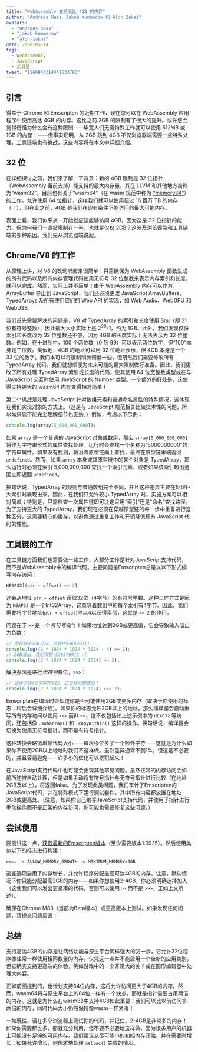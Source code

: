 ```yaml
---
title: "WebAssembly 支持高达 4GB 的内存"
author: "Andreas Haas、Jakob Kummerow 和 Alon Zakai"
avatars:
  - "andreas-haas"
  - "jakob-kummerow"
  - "alon-zakai"
date: 2020-05-14
tags:
  - WebAssembly
  - JavaScript
  - 工具链
tweet: "1260944314441633793"
---
```


## 引言

得益于 Chrome 和 Emscripten 的近期工作，现在您可以在 WebAssembly 应用程序中使用高达 4GB 的内存。这比之前 2GB 的限制有了很大的提升。或许您会觉得奇怪为什么会有这种限制——毕竟人们无需特殊工作就可以使用 512MB 或 1GB 的内存！——但事实证明，从 2GB 跳到 4GB 不仅浏览器端需要一些特殊处理，工具链端也有挑战，这些内容将在本文中详细介绍。

<!--truncate-->
## 32 位

在详细探讨之前，我们来了解一下背景：新的 4GB 限制是 32 位指针（WebAssembly 当前支持）能支持的最大内存量，其在 LLVM 和其他地方被称为“wasm32”。目前也有关于“wasm64”（在 wasm 规范中称为 [“memory64”](https://github.com/WebAssembly/memory64/blob/master/proposals/memory64/Overview.md)）的工作，允许使用 64 位指针，这样我们就可以使用超过 16 百万 TB 的内存（！），但在此之前，4GB 是我们在现有条件下能访问的最大可能内存。

表面上看，我们似乎从一开始就应该能够访问 4GB，因为这是 32 位指针的能力。但为何我们一直被限制在一半，也就是仅仅 2GB？这涉及浏览器端和工具链端的多种原因。我们先从浏览器端说起。

## Chrome/V8 的工作

从原理上讲，对 V8 的改动听起来很简单：只需确保为 WebAssembly 函数生成的所有代码以及所有内存管理代码使用无符号 32 位整数来表示内存索引和长度，就可以完成。然而，实际上并不简单！由于 WebAssembly 内存可以作为 ArrayBuffer 导出到 JavaScript，我们还必须更改 JavaScript ArrayBuffers、TypedArrays 及所有使用它们的 Web API 的实现，如 Web Audio、WebGPU 和 WebUSB。

我们首先需要解决的问题是，V8 对 TypedArray 的索引和长度使用 [Smi](https://v8.dev/blog/pointer-compression#value-tagging-in-v8)（即 31 位有符号整数），因此最大大小实际上是 2<sup>30</sup>-1，约为 1GB。此外，我们发现仅将索引和长度改为 32 位整数还不够，因为 4GB 的长度实际上无法表示为 32 位整数。例如，在十进制中，100 个两位数（0 到 99）可以表示两位数字，但“100”本身是三位数。类似地，4GB 的地址可以用 32 位地址表示，但 4GB 本身是一个 33 位的数字。我们本可以将限制稍微调低一些，但既然我们需要修改所有 TypedArray 代码，我们就想顺便为未来可能的更大限制做好准备。因此，我们更改了所有处理 TypedArray 索引或长度的代码，使其使用 64 位宽整数类型或在与 JavaScript 交互时使用 JavaScript 的 Number 类型。一个额外的好处是，这使得支持更大的 wasm64 内存变得相对简单！

第二个挑战是处理 JavaScript 针对数组元素和普通命名属性的特殊情况，这体现在我们实现对象的方式上。（这是与 JavaScript 规范相关比较技术性的问题，所以如果您不能完全理解细节也无妨。）例如，考虑以下示例：

```js
console.log(array[5_000_000_000]);
```

如果 `array` 是一个普通的 JavaScript 对象或数组，那么 `array[5_000_000_000]` 将作为字符串形式的属性查找处理。运行时会查找一个名称为“5000000000”的字符串属性。如果没有找到，将沿着原型链向上查找，最终在原型链末端返回 `undefined`。然而，如果 `array` 本身或其原型链中的某个对象是 TypedArray，那么运行时必须在索引 5,000,000,000 查找一个索引元素，或者如果该索引超出范围立即返回 `undefined`。

换句话说，TypedArray 的规则与普通数组完全不同，并且这种差异主要在处理巨大索引时表现出来。因此，在我们只允许较小 TypedArray 时，实施方案可以相对简单；特别是，只需检查一次属性键即可决定采用“索引”还是“命名”查找路径。为了支持更大的 TypedArray，我们现在必须在穿越原型链的每一步中重复进行这种区分，这需要精心的缓存，以避免通过重复工作和开销降低现有 JavaScript 代码的性能。

## 工具链的工作

在工具链方面我们也需要做一些工作，大部分工作是针对JavaScript支持代码，而不是WebAssembly中的编译代码。主要问题是Emscripten总是以以下形式编写内存访问：

```js
HEAP32[(ptr + offset) >> 2]
```

这会从地址 `ptr + offset` 读取32位（4字节）的有符号整数。这种工作方式是因为 `HEAP32` 是一个Int32Array，这意味着数组中的每个索引有4字节。因此，我们需要将字节地址(`ptr + offset`)除以4以获得索引，这就是 `>> 2` 的作用。

问题在于 `>>` 是一个*有符号*操作！如果地址达到2GB或更高值，它会导致输入溢出为负数：

```js
// 刚好低于2GB可以，这输出536870911
console.log((2 * 1024 * 1024 * 1024 - 4) >> 2);
// 2GB溢出，我们得到-536870912 :(
console.log((2 * 1024 * 1024 * 1024) >> 2);
```

解决办法是进行*无符号*移位，`>>>`：

```js
// 这给了我们536870912，正是我们想要的！
console.log((2 * 1024 * 1024 * 1024) >>> 2);
```

Emscripten在编译时会知道你是否可能使用2GB或更多内存（取决于你使用的标志；稍后会详细介绍）。如果你的标志允许2GB以上的地址，那么编译器会自动重写所有内存访问以使用 `>>>` 而非 `>>`，这不仅包括如上述示例中的 `HEAP32` 等访问，还包括像 `.subarray()` 和 `.copyWithin()` 这样的操作。换句话说，编译器会切换为使用无符号指针，而不是有符号指针。

这种转换会略微增加代码大小——每次移位多了一个额外字符——这就是为什么如果你不使用2GB以上地址时我们不这样做。虽然差异通常不到1%，但这是不必要的，并且容易避免——许多小的优化可以累积起来！

在JavaScript支持代码中也可能会出现其他罕见问题。虽然正常的内存访问会如前所述被自动处理，但是如果手动将有符号指针与无符号指针进行比较（在地址2GB及以上），将返回false。为了发现此类问题，我们审计了Emscripten的JavaScript代码，并在特殊模式下运行测试套件，其中所有内容都放置在地址2GB或更高处。（注意，如果你自己编写JavaScript支持代码，并使用了指针进行手动操作而不是正常的内存访问，你可能也需要修复这些问题。）

## 尝试使用

要测试这一点，[获取最新的Emscripten版本](https://emscripten.org/docs/getting_started/downloads.html)（至少需要版本1.39.15）。然后使用类似以下的标志进行构建：

```
emcc -s ALLOW_MEMORY_GROWTH -s MAXIMUM_MEMORY=4GB
```

这些选项启用了内存增长，并允许程序分配最高可达4GB的内存。注意，默认情况下你只能分配最高2GB的内存——如果你想使用2-4GB，你必须明确选择加入（这使我们可以发出更紧凑的代码，否则可以使用 `>>` 而不是 `>>>`，正如上文所述）。

确保在Chrome M83（当前为Beta版本）或更高版本上测试。如果发现任何问题，请提交问题反馈！

## 总结

支持高达4GB的内存是让网络功能与原生平台同样强大的又一步，它允许32位程序像往常一样使用相同数量的内存。仅凭这一点并不能启用一个全新的应用类别，但它确实支持更高端的体验，例如游戏中的一个非常大的关卡或在图形编辑器中处理大内容。

正如前面提到的，也计划支持64位内存，这将允许访问更大于4GB的内存。然而，wasm64将与原生平台上的64位一样有一个缺点，那就是指针需要占用两倍的内存。这就是为什么在wasm32中支持4GB如此重要：我们可以比以前访问多两倍的内存，同时代码大小仍然保持像wasm一样紧凑！

一如既往，请在多个浏览器上测试你的代码，并记住，2-4GB是非常多的内存！如果你需要那么多，那就充分利用，但不要不必要地这样做，因为很多用户的机器上可能没有足够的可用内存。我们建议从尽可能小的初始内存开始，并在需要时增长；如果允许增长，则优雅地处理 `malloc()` 失败的情况。

